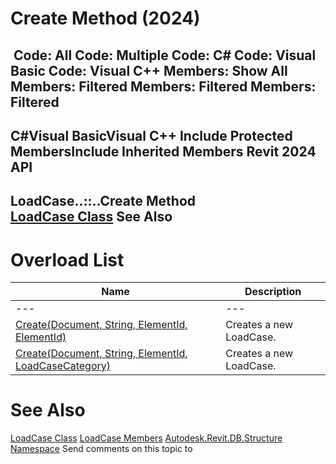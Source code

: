 # Create Method (2024)

﻿
 Code: All Code: Multiple Code: C# Code: Visual Basic Code: Visual C++  Members: Show All Members: Filtered Members: Filtered Members: Filtered   
---  
C#Visual BasicVisual C++
Include Protected MembersInclude Inherited Members
Revit 2024 API  
---  
LoadCase..::..Create Method   
[LoadCase Class](2a215599-9c4c-d817-e170-605fd705699d.md "LoadCase Class") See Also  
---  
# Overload List
| Name | Description |
| --- | --- |
| --- | --- | --- |
| [Create(Document, String, ElementId, ElementId)](104af293-89a0-b8c0-4d5c-740ec2bda582.md "Create Method \(Document, String, ElementId, ElementId\)") | Creates a new LoadCase. |
| [Create(Document, String, ElementId, LoadCaseCategory)](5af8b8cf-b9bc-bbc6-76e3-87539afab783.md "Create Method \(Document, String, ElementId, LoadCaseCategory\)") | Creates a new LoadCase. |

# See Also
[LoadCase Class](2a215599-9c4c-d817-e170-605fd705699d.md "LoadCase Class")
[LoadCase Members](96559d3f-3df7-a2cf-a33c-2cee41ab29d7.md "LoadCase Members")
[Autodesk.Revit.DB.Structure Namespace](d586b341-f687-9d90-e96d-255806b7d4fc.md "Autodesk.Revit.DB.Structure Namespace")
Send comments on this topic to 